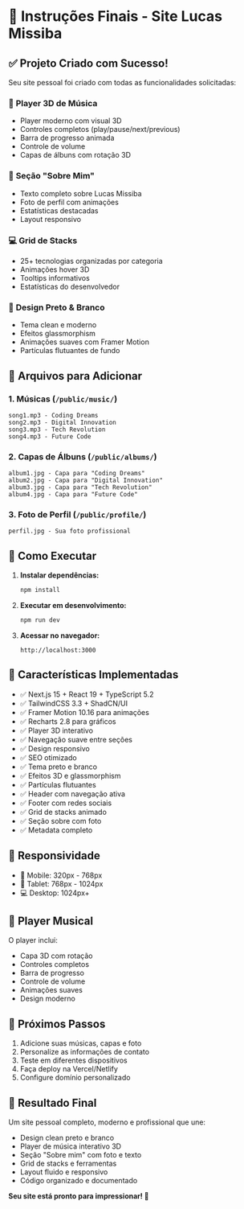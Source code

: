 # 🎯 Instruções Finais - Site Lucas Missiba

## ✅ Projeto Criado com Sucesso!

Seu site pessoal foi criado com todas as funcionalidades solicitadas:

### 🎵 **Player 3D de Música**
- Player moderno com visual 3D
- Controles completos (play/pause/next/previous)
- Barra de progresso animada
- Controle de volume
- Capas de álbuns com rotação 3D

### 👤 **Seção "Sobre Mim"**
- Texto completo sobre Lucas Missiba
- Foto de perfil com animações
- Estatísticas destacadas
- Layout responsivo

### 💻 **Grid de Stacks**
- 25+ tecnologias organizadas por categoria
- Animações hover 3D
- Tooltips informativos
- Estatísticas do desenvolvedor

### 🎨 **Design Preto & Branco**
- Tema clean e moderno
- Efeitos glassmorphism
- Animações suaves com Framer Motion
- Partículas flutuantes de fundo

## 📁 **Arquivos para Adicionar**

### 1. Músicas (`/public/music/`)
```
song1.mp3 - Coding Dreams
song2.mp3 - Digital Innovation
song3.mp3 - Tech Revolution
song4.mp3 - Future Code
```

### 2. Capas de Álbuns (`/public/albums/`)
```
album1.jpg - Capa para "Coding Dreams"
album2.jpg - Capa para "Digital Innovation"
album3.jpg - Capa para "Tech Revolution"
album4.jpg - Capa para "Future Code"
```

### 3. Foto de Perfil (`/public/profile/`)
```
perfil.jpg - Sua foto profissional
```

## 🚀 **Como Executar**

1. **Instalar dependências:**
   ```bash
   npm install
   ```

2. **Executar em desenvolvimento:**
   ```bash
   npm run dev
   ```

3. **Acessar no navegador:**
   ```
   http://localhost:3000
   ```

## 🎨 **Características Implementadas**

- ✅ Next.js 15 + React 19 + TypeScript 5.2
- ✅ TailwindCSS 3.3 + ShadCN/UI
- ✅ Framer Motion 10.16 para animações
- ✅ Recharts 2.8 para gráficos
- ✅ Player 3D interativo
- ✅ Navegação suave entre seções
- ✅ Design responsivo
- ✅ SEO otimizado
- ✅ Tema preto e branco
- ✅ Efeitos 3D e glassmorphism
- ✅ Partículas flutuantes
- ✅ Header com navegação ativa
- ✅ Footer com redes sociais
- ✅ Grid de stacks animado
- ✅ Seção sobre com foto
- ✅ Metadata completo

## 📱 **Responsividade**

- 📱 Mobile: 320px - 768px
- 📱 Tablet: 768px - 1024px
- 💻 Desktop: 1024px+

## 🎵 **Player Musical**

O player inclui:
- Capa 3D com rotação
- Controles completos
- Barra de progresso
- Controle de volume
- Animações suaves
- Design moderno

## 🌟 **Próximos Passos**

1. Adicione suas músicas, capas e foto
2. Personalize as informações de contato
3. Teste em diferentes dispositivos
4. Faça deploy na Vercel/Netlify
5. Configure domínio personalizado

## 🎯 **Resultado Final**

Um site pessoal completo, moderno e profissional que une:
- Design clean preto e branco
- Player de música interativo 3D
- Seção "Sobre mim" com foto e texto
- Grid de stacks e ferramentas
- Layout fluido e responsivo
- Código organizado e documentado

**Seu site está pronto para impressionar! 🚀**
